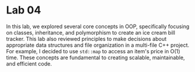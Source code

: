 # Lab 04

In this lab, we explored several core concepts in OOP, specifically focusing on classes, inheritance, and polymorphism to create an ice cream bill tracker. This lab also reviewed principles to make decisions about appropriate data structures and file organization in a multi-file C++ project. For example, I decided to use `std::map` to access an item's price in O(1) time. These concepts are fundamental to creating scalable, maintainable, and efficient code.